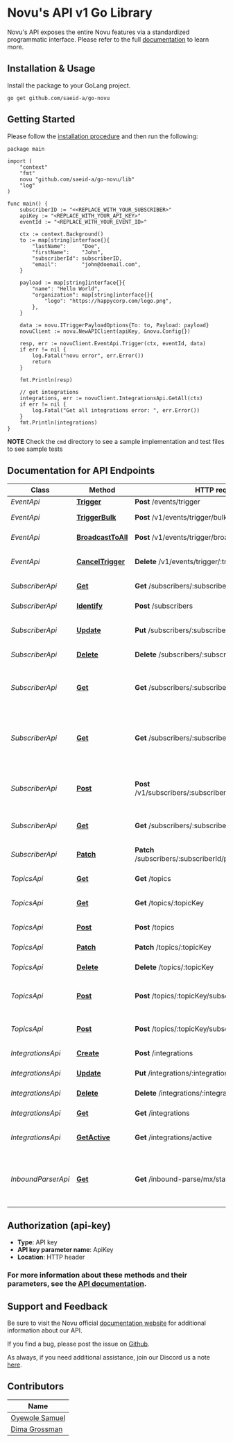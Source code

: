 # Novu's API v1 Go Library

Novu's API exposes the entire Novu features via a standardized programmatic interface. Please refer to the full [documentation](https://docs.novu.co/docs/overview/introduction) to learn more.

## Installation & Usage

Install the package to your GoLang project.

```golang
go get github.com/saeid-a/go-novu
```

## Getting Started

Please follow the [installation procedure](#installation--usage) and then run the following:

```golang
package main

import (
	"context"
	"fmt"
	novu "github.com/saeid-a/go-novu/lib"
	"log"
)

func main() {
	subscriberID := "<<REPLACE_WITH_YOUR_SUBSCRIBER>"
	apiKey := "<REPLACE_WITH_YOUR_API_KEY>"
	eventId := "<REPLACE_WITH_YOUR_EVENT_ID>"

	ctx := context.Background()
	to := map[string]interface{}{
		"lastName":     "Doe",
		"firstName":    "John",
		"subscriberId": subscriberID,
		"email":        "john@doemail.com",
	}

	payload := map[string]interface{}{
		"name": "Hello World",
		"organization": map[string]interface{}{
			"logo": "https://happycorp.com/logo.png",
		},
	}

	data := novu.ITriggerPayloadOptions{To: to, Payload: payload}
	novuClient := novu.NewAPIClient(apiKey, &novu.Config{})

	resp, err := novuClient.EventApi.Trigger(ctx, eventId, data)
	if err != nil {
		log.Fatal("novu error", err.Error())
		return
	}

	fmt.Println(resp)

	// get integrations
	integrations, err := novuClient.IntegrationsApi.GetAll(ctx)
	if err != nil {
		log.Fatal("Get all integrations error: ", err.Error())
	}
	fmt.Println(integrations)
}
```

**NOTE**
Check the `cmd` directory to see a sample implementation and test files to see sample tests

## Documentation for API Endpoints

Class | Method                                                                           | HTTP request                            | Description
------------ |----------------------------------------------------------------------------------|-----------------------------------------| -------------
*EventApi* | [**Trigger**](https://docs.novu.co/platform/subscribers#removing-a-subscriber)   | **Post** /events/trigger                | Trigger
*EventApi* | [**TriggerBulk**](https://docs.novu.co/api/trigger-event/)   | **Post** /v1/events/trigger/bulk               | Bulk trigger event
*EventApi* | [**BroadcastToAll**](https://docs.novu.co/api/broadcast-event-to-all/)   | **Post** /v1/events/trigger/broadcast               | Broadcast event to all
*EventApi* | [**CancelTrigger**](https://docs.novu.co/api/cancel-triggered-event/)   | **Delete** /v1/events/trigger/:transactionId                | Cancel triggered event
*SubscriberApi* | [**Get**](https://docs.novu.co/api/get-subscriber/) | **Get** /subscribers/:subscriberId                 | Get a subscriber
*SubscriberApi* | [**Identify**](https://docs.novu.co/platform/subscribers#creating-a-subscriber) | **Post** /subscribers                 | Create a subscriber
*SubscriberApi* | [**Update**](https://docs.novu.co/platform/subscribers#updating-subscriber-data)     | **Put** /subscribers/:subscriberID    | Update subscriber data
*SubscriberApi* | [**Delete**](https://docs.novu.co/platform/subscribers#removing-a-subscriber)     | **Delete** /subscribers/:subscriberID | Removing a subscriber
*SubscriberApi* | [**Get**](https://docs.novu.co/api/get-a-notification-feed-for-a-particular-subscriber)     | **Get** /subscribers/:subscriberId/notifications/feed | Get a notification feed for a particular subscriber
*SubscriberApi* | [**Get**](https://docs.novu.co/api/get-the-unseen-notification-count-for-subscribers-feed)     | **Get** /subscribers/:subscriberId/notifications/feed | Get the unseen notification count for subscribers feed
*SubscriberApi* | [**Post**](https://docs.novu.co/api/mark-a-subscriber-feed-message-as-seen)     | **Post** /v1/subscribers/:subscriberId/messages/markAs | Mark a subscriber feed message as seen
*SubscriberApi* | [**Get**](https://docs.novu.co/api/get-subscriber-preferences/)     | **Get** /subscribers/:subscriberId/preferences | Get subscriber preferences
*SubscriberApi* | [**Patch**](https://docs.novu.co/api/update-subscriber-preference/)     | **Patch** /subscribers/:subscriberId/preferences/:templateId | Update subscriber preference
*TopicsApi* | [**Get**](https://docs.novu.co/api/filter-topics/) | **Get** /topics | Get a list of topics
*TopicsApi* | [**Get**](https://docs.novu.co/api/get-topic/) | **Get** /topics/:topicKey | Get a topic by its topic key
*TopicsApi* | [**Post**](https://docs.novu.co/api/topic-creation/) | **Post** /topics | Create a topic
*TopicsApi* | [**Patch**](https://docs.novu.co/api/rename-a-topic/) | **Patch** /topics/:topicKey | Rename a topic
*TopicsApi* | [**Delete**](https://docs.novu.co/api/delete-topic/) | **Delete** /topics/:topicKey | Delete a topic
*TopicsApi* | [**Post**](https://docs.novu.co/api/subscribers-addition/) | **Post** /topics/:topicKey/subscribers | Add subscribers to a topic by key
*TopicsApi* | [**Post**](https://docs.novu.co/api/subscribers-removal/) | **Post** /topics/:topicKey/subscribers/removal |Remove subscribers from a topic
*IntegrationsApi* | [**Create**](https://docs.novu.co/platform/integrations)                         | **Post** /integrations                  | Create an integration
*IntegrationsApi* | [**Update**](https://docs.novu.co/platform/integrations)                         | **Put** /integrations/:integrationId    | Update an integration
*IntegrationsApi* | [**Delete**](https://docs.novu.co/platform/integrations)                         | **Delete** /integrations/:integrationId | Delete an integration
*IntegrationsApi* | [**Get**](https://docs.novu.co/platform/integrations)                            | **Get** /integrations                   | Get all integrations
*IntegrationsApi* | [**GetActive**](https://docs.novu.co/platform/integrations)                      | **Get** /integrations/active            | Get all active integrations
_InboundParserApi_ | [**Get**](https://docs.novu.co/platform/inbound-parse-webhook/) | **Get** /inbound-parse/mx/status | Validate the mx record setup for the inbound parse functionality

## Authorization (api-key)

- **Type**: API key
- **API key parameter name**: ApiKey
- **Location**: HTTP header

### For more information about these methods and their parameters, see the [API documentation](https://docs.novu.co/api-reference/overview).  

## Support and Feedback

Be sure to visit the Novu official [documentation website](https://docs.novu.co/docs) for additional information about our API.

If you find a bug, please post the issue on [Github](https://github.com/saeid-a/go-novu/issues).

As always, if you need additional assistance, join our Discord us a note [here](https://discord.gg/novu).

## Contributors

Name |
------------ |
[Oyewole Samuel](https://github.com/samsoft00) |
[Dima Grossman](https://github.com/scopsy) |
